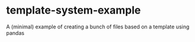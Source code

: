 # template-system-example
A (minimal) example of creating a bunch of files based on a template using pandas
